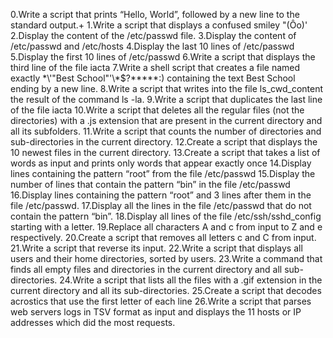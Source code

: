 0.Write a script that prints “Hello, World”, followed by a new line to the standard output.+
1.Write a script that displays a confused smiley "(Ôo)'
2.Display the content of the /etc/passwd file.
3.Display the content of /etc/passwd and /etc/hosts
4.Display the last 10 lines of /etc/passwd
5.Display the first 10 lines of /etc/passwd
6.Write a script that displays the third line of the file iacta
7.Write a shell script that creates a file named exactly \*\\'"Best School"\'\\*$\?\*\*\*\*\*:) containing the text Best School ending by a new line.
8.Write a script that writes into the file ls_cwd_content the result of the command ls -la.
9.Write a script that duplicates the last line of the file iacta
10.Write a script that deletes all the regular files (not the directories) with a .js extension that are present in the current directory and all its subfolders.
11.Write a script that counts the number of directories and sub-directories in the current directory.
12.Create a script that displays the 10 newest files in the current directory.
13.Create a script that takes a list of words as input and prints only words that appear exactly once
14.Display lines containing the pattern “root” from the file /etc/passwd
15.Display the number of lines that contain the pattern “bin” in the file /etc/passwd
16.Display lines containing the pattern “root” and 3 lines after them in the file /etc/passwd.
17.Display all the lines in the file /etc/passwd that do not contain the pattern “bin”.
18.Display all lines of the file /etc/ssh/sshd_config starting with a letter.
19.Replace all characters A and c from input to Z and e respectively.
20.Create a script that removes all letters c and C from input.
21.Write a script that reverse its input.
22.Write a script that displays all users and their home directories, sorted by users.
23.Write a command that finds all empty files and directories in the current directory and all sub-directories.
24.Write a script that lists all the files with a .gif extension in the current directory and all its sub-directories.
25.Create a script that decodes acrostics that use the first letter of each line
26.Write a script that parses web servers logs in TSV format as input and displays the 11 hosts or IP addresses which did the most requests.
